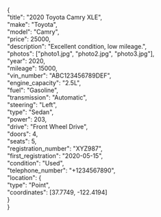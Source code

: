 {</br>
  "title": "2020 Toyota Camry XLE",</br>
  "make": "Toyota",</br>
  "model": "Camry",</br>
  "price": 25000,</br>
  "description": "Excellent condition, low mileage.",</br>
  "photos": ["photo1.jpg", "photo2.jpg", "photo3.jpg"],</br>
  "year": 2020,</br>
  "mileage": 15000,</br>
  "vin_number": "ABC123456789DEF",</br>
  "engine_capacity": "2.5L",</br>
  "fuel": "Gasoline",</br>
  "transmission": "Automatic",</br>
  "steering": "Left",</br>
  "type": "Sedan",</br>
  "power": 203,</br>
  "drive": "Front Wheel Drive",</br>
  "doors": 4,</br>
  "seats": 5,</br>
  "registration_number": "XYZ987",</br>
  "first_registration": "2020-05-15",</br>
  "condition": "Used",</br>
  "telephone_number": "+1234567890",</br>
  "location": {</br>
    "type": "Point",</br>
    "coordinates": [37.7749, -122.4194]</br>
  }</br>
}</br>
